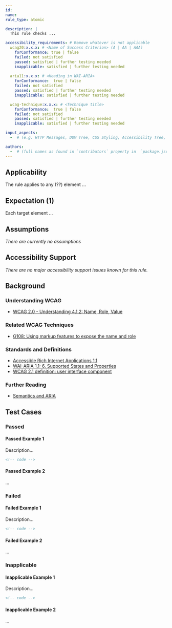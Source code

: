 ```yaml
---
id: 
name:
rule_type: atomic

description: |
  This rule checks ...

accessibility_requirements: # Remove whatever is not applicable
  wcag20:x.x.x: # <Name of Success Criterion> (A | AA | AAA)
    forConformance: true | false
    failed: not satisfied
    passed: satisfied | further testing needed
    inapplicable: satisfied | further testing needed
    
  aria11:x.x.x: # <Heading in WAI-ARIA>
    forConformance:  true | false
    failed: not satisfied
    passed: satisfied | further testing needed
    inapplicable: satisfied | further testing needed

  wcag-technique:x.x.x: # <Technique title>
    forConformance:  true | false
    failed: not satisfied
    passed: satisfied | further testing needed
    inapplicable: satisfied | further testing needed

input_aspects:
  -  # (e.g. HTTP Messages, DOM Tree, CSS Styling, Accessibility Tree, Language, etc.,)

authors:
  -  # (full names as found in `contributors` property in  `package.json` - if not yet listed, please have authors added to the list)
---
```


## Applicability

The rule applies to any (??) element ...

## Expectation (1)

Each target element ...

## Assumptions

_There are currently no assumptions_

## Accessibility Support

_There are no major accessibility support issues known for this rule._

## Background

### Understanding WCAG 

- [WCAG 2.0 - Understanding 4.1.2: Name, Role, Value](https://www.w3.org/TR/UNDERSTANDING-WCAG20/navigation-mechanisms-title.html)

### Related WCAG Techniques

- [G108: Using markup features to expose the name and role](https://www.w3.org/TR/WCAG20-TECHS/G108.html)

### Standards and Definitions

- [Accessible Rich Internet Applications 1.1](https://www.w3.org/TR/wai-aria-1.1/)
- [WAI-ARIA 1.1: 6. Supported States and Properties](https://www.w3.org/TR/wai-aria/#states_and_properties)
- [WCAG 2.1 definition: user interface component
](https://www.w3.org/TR/WCAG21/#dfn-user-interface-components)

### Further Reading

- [Semantics and ARIA](https://developers.google.com/web/fundamentals/accessibility/semantics-aria/)

## Test Cases

### Passed

#### Passed Example 1

Description...

```html
<!-- code -->
```

#### Passed Example 2

...

### Failed

#### Failed Example 1

Description...

```html
<!-- code -->
```

#### Failed Example 2

...

### Inapplicable

#### Inapplicable Example 1

Description...

```html
<!-- code -->
```

#### Inapplicable Example 2

...
